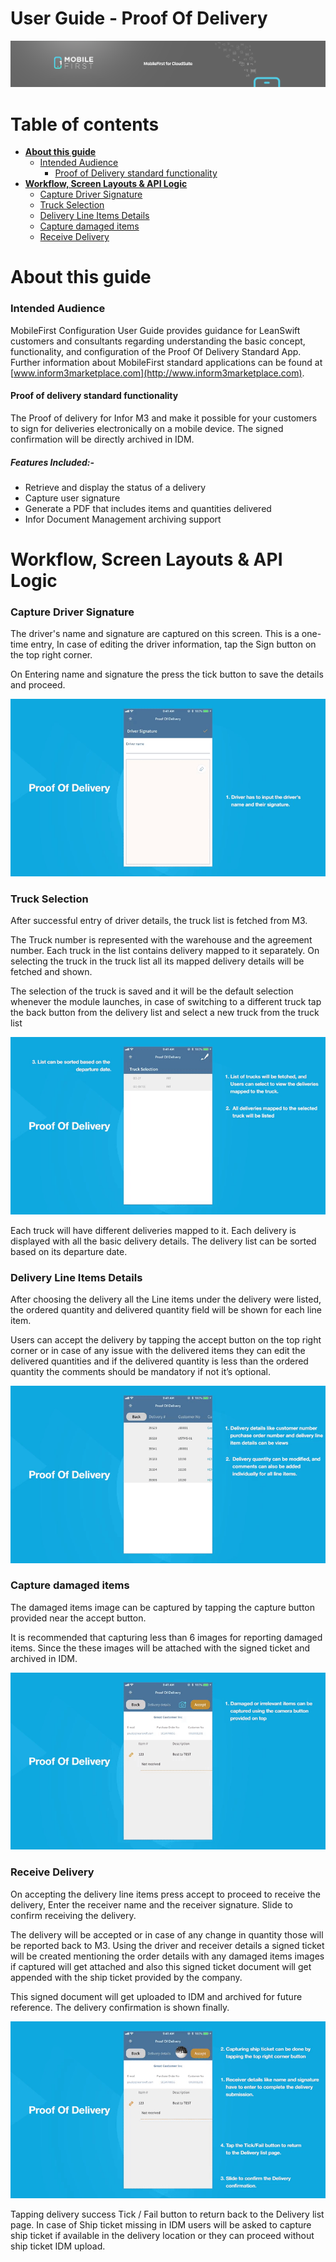 

# User Guide - Proof Of Delivery

<img src="../../../images/banner-mobilefirst-cloudsuite.jpg" alt="banner" style="zoom:100%;" />



# Table of contents

- **[About this guide](#about-this-guide)**
  - [Intended Audience](#intended-audience)
    - [Proof of Delivery standard functionality](#std-func)
- **[Workflow, Screen Layouts & API Logic](#wrk)**
  - [Capture Driver Signature](#driver-sign)
  - [Truck Selection](#truckDeliSel)
  - [Delivery Line Items Details](#deliDetail)
  - [Capture damaged items](#editDetail)
  - [Receive Delivery](#ReceiveDel)



# <a name="about-this-guide"></a>About this guide

### <a name="intended-audience"></a>Intended Audience

MobileFirst Configuration User Guide provides guidance for LeanSwift customers and consultants regarding understanding the basic concept, functionality, and configuration of the Proof Of Delivery Standard App. Further information about MobileFirst standard applications can be found at [www.inform3marketplace.com](http://www.inform3marketplace.com).

#### **<a name="std-func"></a>Proof of delivery standard functionality**

The Proof of delivery for Infor M3 and make it possible for your customers to sign for deliveries electronically on a mobile device. The signed confirmation will be directly archived in IDM.

##### Features Included:-

- Retrieve and display the status of a delivery
- Capture user signature
- Generate a PDF that includes items and quantities delivered
- Infor Document Management archiving support



# **<a name="wrk"></a>Workflow, Screen Layouts & API Logic**

### <a name="driver-sign"></a>Capture Driver Signature

The driver's name and signature are captured on this screen. This is a one-time entry, In case of editing the driver information, tap the Sign button on the top right corner.

On Entering name and signature the press the tick button to save the details and proceed.

<img src="../images/Pod/pod1.gif" alt="settings" style="zoom:100%;" />



### <a name="truckDeliSel"></a>Truck Selection

After successful entry of driver details, the truck list is fetched from M3.

The Truck number is represented with the warehouse and the agreement number. Each truck in the list contains delivery mapped to it separately. On selecting the truck in the truck list all its mapped delivery details will be fetched and shown.

The selection of the truck is saved and it will be the default selection whenever the module launches, in case of switching to a different truck tap the back button from the delivery list and select a new truck from the truck list

<img src="../images/Pod/pod2.gif" alt="settings" style="zoom:100%;" />

Each truck will have different deliveries mapped to it. Each delivery is displayed with all the basic delivery details. The delivery list can be sorted based on its departure date.

### <a name="deliDetail"></a>Delivery Line Items Details

After choosing the delivery all the Line items under the delivery were listed, the ordered quantity and delivered quantity field will be shown for each line item.

Users can accept the delivery by tapping the accept button on the top right corner or in case of any issue with the delivered items they can edit the delivered quantities and if the delivered quantity is less than the ordered quantity the comments should be mandatory if not it’s optional.

<img src="../images/Pod/pod3.gif" alt="settings" style="zoom:100%;" />

### <a name="editDetail"></a>Capture damaged items

The damaged items image can be captured by tapping the capture button provided near the accept button.

It is recommended that capturing less than 6 images for reporting damaged items. Since the these images will be attached with the signed ticket and archived in IDM.

<img src="../images/Pod/pod4.gif" alt="settings" style="zoom:100%;" />



### <a name="ReceiveDel"></a>Receive Delivery

On accepting the delivery line items press accept to proceed to receive the delivery, Enter the receiver name and the receiver signature. Slide to confirm receiving the delivery.

The delivery will be accepted or in case of any change in quantity those will be reported back to M3. Using the driver and receiver details a signed ticket will be created mentioning the order details with any damaged items images if captured will get attached and also this signed ticket document will get appended with the ship ticket provided by the company.

This signed document will get uploaded to IDM and archived for future reference. The delivery confirmation is shown finally.

<img src="../images/Pod/pod5.gif" alt="settings" style="zoom:100%;" />

Tapping delivery success Tick / Fail button to return back to the Delivery list page. In case of Ship ticket missing in IDM users will be asked to capture ship ticket if available in the delivery location or they can proceed without ship ticket IDM upload.



